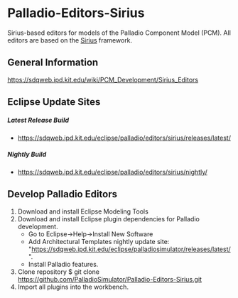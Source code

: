 Palladio-Editors-Sirius
=======================
Sirius-based editors for models of the Palladio Component Model (PCM). All editors are based on the [Sirius][1] framework.

General Information
-----------------------------------------
https://sdqweb.ipd.kit.edu/wiki/PCM_Development/Sirius_Editors

Eclipse Update Sites
-----------------------------------------

##### Latest Release Build
- https://sdqweb.ipd.kit.edu/eclipse/palladio/editors/sirius/releases/latest/

##### Nightly Build
- https://sdqweb.ipd.kit.edu/eclipse/palladio/editors/sirius/nightly/

Develop Palladio Editors
-----------------------------------------

1. Download and install Eclipse Modeling Tools
2. Download and install Eclipse plugin dependencies for Palladio development.
	- Go to Eclipse->Help->Install New Software
	- Add Architectural Templates nightly update site: "https://sdqweb.ipd.kit.edu/eclipse/palladiosimulator/releases/latest/".
	- Install Palladio features.
3. Clone repository
	$ git clone https://github.com/PalladioSimulator/Palladio-Editors-Sirius.git
5. Import all plugins into the workbench.

[1]: https://eclipse.org/sirius/
